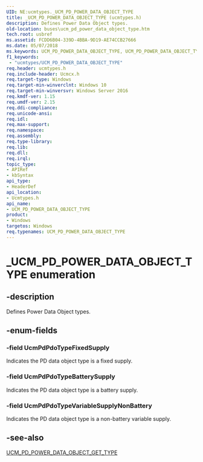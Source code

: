 ```yaml
---
UID: NE:ucmtypes._UCM_PD_POWER_DATA_OBJECT_TYPE
title: _UCM_PD_POWER_DATA_OBJECT_TYPE (ucmtypes.h)
description: Defines Power Data Object types.
old-location: buses\ucm_pd_power_data_object_type.htm
tech.root: usbref
ms.assetid: FCDD6B04-339D-4BBA-9D19-AE74CCB27666
ms.date: 05/07/2018
ms.keywords: UCM_PD_POWER_DATA_OBJECT_TYPE, UCM_PD_POWER_DATA_OBJECT_TYPE enumeration [Buses], UcmPdPdoTypeBatterySupply, UcmPdPdoTypeFixedSupply, UcmPdPdoTypeVariableSupplyNonBattery, _UCM_PD_POWER_DATA_OBJECT_TYPE, buses.ucm_pd_power_data_object_type, ucmtypes/UCM_PD_POWER_DATA_OBJECT_TYPE, ucmtypes/UcmPdPdoTypeBatterySupply, ucmtypes/UcmPdPdoTypeFixedSupply, ucmtypes/UcmPdPdoTypeVariableSupplyNonBattery
f1_keywords:
 - "ucmtypes/UCM_PD_POWER_DATA_OBJECT_TYPE"
req.header: ucmtypes.h
req.include-header: Ucmcx.h
req.target-type: Windows
req.target-min-winverclnt: Windows 10
req.target-min-winversvr: Windows Server 2016
req.kmdf-ver: 1.15
req.umdf-ver: 2.15
req.ddi-compliance: 
req.unicode-ansi: 
req.idl: 
req.max-support: 
req.namespace: 
req.assembly: 
req.type-library: 
req.lib: 
req.dll: 
req.irql: 
topic_type:
- APIRef
- kbSyntax
api_type:
- HeaderDef
api_location:
- Ucmtypes.h
api_name:
- UCM_PD_POWER_DATA_OBJECT_TYPE
product:
- Windows
targetos: Windows
req.typenames: UCM_PD_POWER_DATA_OBJECT_TYPE
---
```


# _UCM_PD_POWER_DATA_OBJECT_TYPE enumeration


## -description


Defines Power Data Object types.


## -enum-fields




### -field UcmPdPdoTypeFixedSupply

Indicates the PD data object type is a fixed supply.


### -field UcmPdPdoTypeBatterySupply

Indicates the PD data object type is a battery supply.


### -field UcmPdPdoTypeVariableSupplyNonBattery

Indicates the PD data object type is a non-battery variable supply.


## -see-also




<a href="https://docs.microsoft.com/windows-hardware/drivers/ddi/ucmtypes/nf-ucmtypes-ucm_pd_power_data_object_get_type">UCM_PD_POWER_DATA_OBJECT_GET_TYPE</a>
 

 

